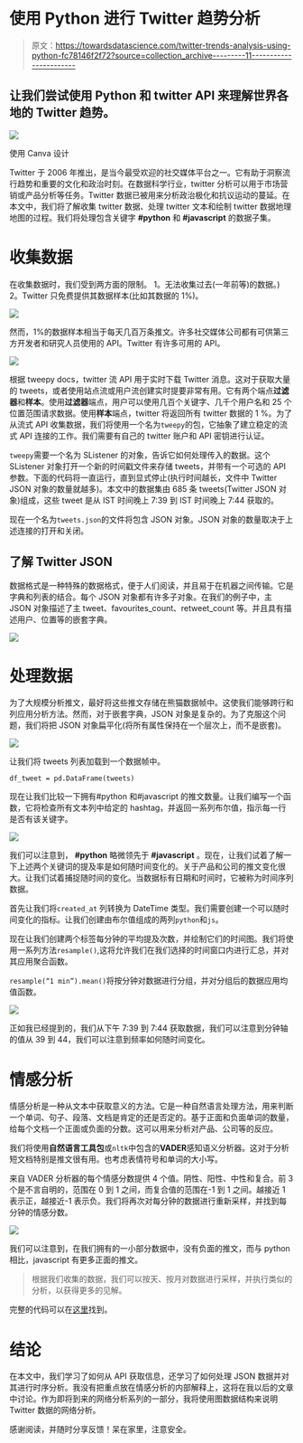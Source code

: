 # 使用 Python 进行 Twitter 趋势分析

> 原文：<https://towardsdatascience.com/twitter-trends-analysis-using-python-fc78146f2f72?source=collection_archive---------11----------------------->

## 让我们尝试使用 Python 和 twitter API 来理解世界各地的 Twitter 趋势。

![](img/ed4143df4ba14e73d56450fb9294cdc7.png)

使用 Canva 设计

Twitter 于 2006 年推出，是当今最受欢迎的社交媒体平台之一。它有助于洞察流行趋势和重要的文化和政治时刻。在数据科学行业，twitter 分析可以用于市场营销或产品分析等任务。Twitter 数据已被用来分析政治极化和抗议运动的蔓延。在本文中，我们将了解收集 twitter 数据、处理 twitter 文本和绘制 twitter 数据地理地图的过程。我们将处理包含关键字 **#python** 和 **#javascript** 的数据子集。

# 收集数据

在收集数据时，我们受到两方面的限制。
1。无法收集过去(一年前等)的数据。)
2。Twitter 只免费提供其数据样本(比如其数据的 1%)。

![](img/9500331b8099f06a84aaaf31a6e7bdd4.png)

然而，1%的数据样本相当于每天几百万条推文。许多社交媒体公司都有可供第三方开发者和研究人员使用的 API。Twitter 有许多可用的 API。

![](img/df1554eae49d1535a47774f537d467e0.png)

根据 tweepy docs，twitter 流 API 用于实时下载 Twitter 消息。这对于获取大量的 tweets，或者使用站点流或用户流创建实时提要非常有用。它有两个端点**过滤器**和**样本**。使用**过滤器**端点，用户可以使用几百个关键字、几千个用户名和 25 个位置范围请求数据。使用**样本**端点，twitter 将返回所有 twitter 数据的 1 %。为了从流式 API 收集数据，我们将使用一个名为`tweepy`的包，它抽象了建立稳定的流式 API 连接的工作。我们需要有自己的 twitter 账户和 API 密钥进行认证。

`tweepy`需要一个名为 SListener 的对象，告诉它如何处理传入的数据。这个 SListener 对象打开一个新的时间戳文件来存储 tweets，并带有一个可选的 API 参数。下面的代码将一直运行，直到显式停止(执行时间越长，文件中 Twitter JSON 对象的数量就越多)。本文中的数据集由 685 条 tweets(Twitter JSON 对象)组成，这些 tweet 是从 IST 时间晚上 7:39 到 IST 时间晚上 7:44 获取的。

现在一个名为`tweets.json`的文件将包含 JSON 对象。JSON 对象的数量取决于上述连接的打开和关闭。

## 了解 Twitter JSON

数据格式是一种特殊的数据格式，便于人们阅读，并且易于在机器之间传输。它是字典和列表的结合。每个 JSON 对象都有许多子对象。在我们的例子中，主 JSON 对象描述了主 tweet、favourites_count、retweet_count 等。并且具有描述用户、位置等的嵌套字典。

![](img/2a9fc523dca3e90951da8cb5d0eaf43d.png)

# 处理数据

为了大规模分析推文，最好将这些推文存储在熊猫数据帧中。这使我们能够跨行和列应用分析方法。然而，对于嵌套字典，JSON 对象是复杂的。为了克服这个问题，我们将把 JSON 对象扁平化(将所有属性保持在一个层次上，而不是嵌套)。

![](img/31b749075abb0ff8dca56b21f8f3019b.png)

让我们将 tweets 列表加载到一个数据帧中。

```
df_tweet = pd.DataFrame(tweets)
```

现在让我们比较一下拥有#python 和#javascript 的推文数量。让我们编写一个函数，它将检查所有文本列中给定的 hashtag，并返回一系列布尔值，指示每一行是否有该关键字。

![](img/6d103c3efb86ccc999bafa30b0486e63.png)

我们可以注意到， **#python** 略微领先于 **#javascript** 。现在，让我们试着了解一下上述两个关键词的提及率是如何随时间变化的。关于产品和公司的推文变化很大。让我们试着捕捉随时间的变化。当数据标有日期和时间时，它被称为时间序列数据。

首先让我们将`created_at` 列转换为 DateTime 类型。我们需要创建一个可以随时间变化的指标。让我们创建由布尔值组成的两列`python`和`js`。

现在让我们创建两个标签每分钟的平均提及次数，并绘制它们的时间图。我们将使用一系列方法`resample()`,这将允许我们在我们选择的时间窗口内进行汇总，并对其应用聚合函数。

`resample(“1 min”).mean()`将按分钟对数据进行分组，并对分组后的数据应用均值函数。

![](img/fcc96d8d3127794387704eabbfed1901.png)

正如我已经提到的，我们从下午 7:39 到 7:44 获取数据，我们可以注意到分钟轴的值从 39 到 44，我们可以注意到频率如何随时间变化。

# 情感分析

情感分析是一种从文本中获取意义的方法。它是一种自然语言处理方法，用来判断一个单词、句子、段落、文档是肯定的还是否定的。基于正面和负面单词的数量，给每个文档一个正面或负面的分数。这可以用来分析对产品、公司等的反应。

我们将使用**自然语言工具包**或`nltk`中包含的**VADER**感知语义分析器。这对于分析短文档特别是推文很有用。也考虑表情符号和单词的大小写。

来自 VADER 分析器的每个情感分数提供 4 个值。阴性、阳性、中性和复合。前 3 个是不言自明的，范围在 0 到 1 之间，而复合值的范围在-1 到 1 之间。越接近 1 表示正，越接近-1 表示负。我们将再次对每分钟的数据进行重新采样，并找到每分钟的情感分数。

![](img/da65430acd7e3e82cef8a075faa84459.png)

我们可以注意到，在我们拥有的一小部分数据中，没有负面的推文，而与 python 相比，javascript 有更多正面的推文。

> 根据我们收集的数据，我们可以按天、按月对数据进行采样，并执行类似的分析，以获得更多的见解。

完整的代码可以在[这里](https://github.com/kurasaiteja/Twitter-Trends-Analysis)找到。

# 结论

在本文中，我们学习了如何从 API 获取信息，还学习了如何处理 JSON 数据并对其进行时序分析。我没有把重点放在情感分析的内部解释上，这将在我以后的文章中讨论。作为即将到来的网络分析系列的一部分，我将使用图数据结构来说明 Twitter 数据的网络分析。

感谢阅读，并随时分享反馈！呆在家里，注意安全。